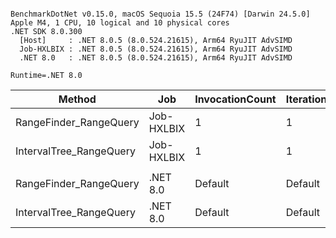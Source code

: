 ```

BenchmarkDotNet v0.15.0, macOS Sequoia 15.5 (24F74) [Darwin 24.5.0]
Apple M4, 1 CPU, 10 logical and 10 physical cores
.NET SDK 8.0.300
  [Host]     : .NET 8.0.5 (8.0.524.21615), Arm64 RyuJIT AdvSIMD
  Job-HXLBIX : .NET 8.0.5 (8.0.524.21615), Arm64 RyuJIT AdvSIMD
  .NET 8.0   : .NET 8.0.5 (8.0.524.21615), Arm64 RyuJIT AdvSIMD

Runtime=.NET 8.0  

```
| Method                  | Job        | InvocationCount | IterationCount | LaunchCount | UnrollFactor | WarmupCount | Mean       | Error     | StdDev    | Ratio | RatioSD |
|------------------------ |----------- |---------------- |--------------- |------------ |------------- |------------ |-----------:|----------:|----------:|------:|--------:|
| RangeFinder_RangeQuery  | Job-HXLBIX | 1               | 1              | 1           | 1            | 1           | 184.999 μs |        NA | 0.0000 μs |  0.74 |    0.00 |
| IntervalTree_RangeQuery | Job-HXLBIX | 1               | 1              | 1           | 1            | 1           | 249.500 μs |        NA | 0.0000 μs |  1.00 |    0.00 |
|                         |            |                 |                |             |              |             |            |           |           |       |         |
| RangeFinder_RangeQuery  | .NET 8.0   | Default         | Default        | Default     | 16           | Default     |   6.746 μs | 0.1114 μs | 0.0988 μs |  0.18 |    0.00 |
| IntervalTree_RangeQuery | .NET 8.0   | Default         | Default        | Default     | 16           | Default     |  38.475 μs | 0.5761 μs | 0.5389 μs |  1.00 |    0.02 |
